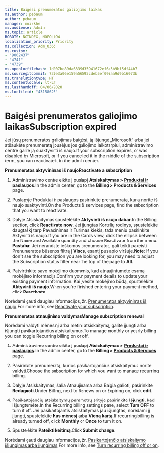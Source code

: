 ```yaml
---
title: Baigėsi prenumeratos galiojimo laikas
ms.author: pebaum
author: pebaum
manager: mnirkhe
ms.audience: Admin
ms.topic: article
ROBOTS: NOINDEX, NOFOLLOW
localization_priority: Priority
ms.collection: Adm_O365
ms.custom:
- "9002437"
- "4741"
- "4739"
ms.openlocfilehash: 1d907be89da6339d35941672ef6a5b9bf5df44b7
ms.sourcegitcommit: 73be3a06e159a56595cdeb5ef095aa9d9b16073b
ms.translationtype: HT
ms.contentlocale: lt-LT
ms.lasthandoff: 04/06/2020
ms.locfileid: "43158625"
---
```

# <a name="subscription-expired"></a><span data-ttu-id="fc84d-102">Baigėsi prenumeratos galiojimo laikas</span><span class="sxs-lookup"><span data-stu-id="fc84d-102">Subscription expired</span></span>

<span data-ttu-id="fc84d-103">Jei jūsų prenumeratos galiojimas baigėsi, ją išjungė „Microsoft“ arba jei atšaukėte prenumeratą įpusėjus jos galiojimo laikotarpiui, administravimo centre galite ją suaktyvinti iš naujo.</span><span class="sxs-lookup"><span data-stu-id="fc84d-103">If your subscription expires, or was disabled by Microsoft, or if you cancelled it in the middle of the subscription term, you can reactivate it in the admin center.</span></span>

<span data-ttu-id="fc84d-104">**Prenumeratos aktyvinimas iš naujo**</span><span class="sxs-lookup"><span data-stu-id="fc84d-104">**Reactivate a subscription**</span></span>

1. <span data-ttu-id="fc84d-105">Administravimo centre eikite į puslapį **Atsiskaitymas > [Produktai ir paslaugos](https://go.microsoft.com/fwlink/p/?linkid=842054)**.</span><span class="sxs-lookup"><span data-stu-id="fc84d-105">In the admin center, go to the **Billing > [Products & Services](https://go.microsoft.com/fwlink/p/?linkid=842054)** page.</span></span>

2. <span data-ttu-id="fc84d-106">Puslapyje Produktai ir paslaugos pasirinkite prenumeratą, kurią norite iš naujo suaktyvinti.</span><span class="sxs-lookup"><span data-stu-id="fc84d-106">On the Products & services page, find the subscription that you want to reactivate.</span></span>

3. <span data-ttu-id="fc84d-107">Dalyje Atsiskaitymas spustelėkite **Aktyvinti iš naujo dabar**.</span><span class="sxs-lookup"><span data-stu-id="fc84d-107">In the Billing section, click **Reactivate now**.</span></span>  <span data-ttu-id="fc84d-108">Jei įjungtas Kortelių rodinys, spustelėkite daugtaškį tarp Pavadinimas ir Turimas kiekis, tada meniu pasirinkite Aktyvinti iš naujo.</span><span class="sxs-lookup"><span data-stu-id="fc84d-108">If you are in the Cards view, click the ellipsis between the Name and Available quantity and choose Reactivate from the menu.</span></span> <span data-ttu-id="fc84d-109">**Pastaba**: Jei nerandate ieškomos prenumeratos, gali teikti pakeisti Prenumeratos būsenos filtrą į **Visos**, esantį puslapio viršuje.</span><span class="sxs-lookup"><span data-stu-id="fc84d-109">**Note**: If you don't see the subscription you are looking for, you may need to adjust the Subscription status filter near the top of the page to **All**.</span></span>

4. <span data-ttu-id="fc84d-110">Patvirtinkite savo mokėjimo duomenis, kad atnaujintumėte esamą mokėjimo informaciją.</span><span class="sxs-lookup"><span data-stu-id="fc84d-110">Confirm your payment details to update your existing payment information.</span></span> <span data-ttu-id="fc84d-111">Kai įvesite mokėjimo būdą, spustelėkite **Aktyvinti iš naujo**.</span><span class="sxs-lookup"><span data-stu-id="fc84d-111">When you're finished entering your payment method, click **Reactivate**.</span></span>

<span data-ttu-id="fc84d-112">Norėdami gauti daugiau informacijos, žr. [Prenumeratos aktyvinimas iš naujo](https://docs.microsoft.com/office365/admin/subscriptions-and-billing/reactivate-your-subscription).</span><span class="sxs-lookup"><span data-stu-id="fc84d-112">For more info, see [Reactivate your subscription](https://docs.microsoft.com/office365/admin/subscriptions-and-billing/reactivate-your-subscription).</span></span>

<span data-ttu-id="fc84d-113">**Prenumeratos atnaujinimo valdymas**</span><span class="sxs-lookup"><span data-stu-id="fc84d-113">**Manage subscription renewal**</span></span>

<span data-ttu-id="fc84d-114">Norėdami valdyti mėnesinį arba metinį atsiskaitymą, galite įjungti arba išjungti pasikartojančius atsiskaitymus.</span><span class="sxs-lookup"><span data-stu-id="fc84d-114">To manage monthly or yearly billing you can toggle Recurring billing on or off.</span></span>

1. <span data-ttu-id="fc84d-115">Administravimo centre eikite į puslapį **Atsiskaitymas > [Produktai ir paslaugos](https://go.microsoft.com/fwlink/p/?linkid=842054)**.</span><span class="sxs-lookup"><span data-stu-id="fc84d-115">In the admin center, go to the **Billing > [Products & Services](https://go.microsoft.com/fwlink/p/?linkid=842054)** page.</span></span>

2. <span data-ttu-id="fc84d-116">Pasirinkite prenumeratą, kurios pasikartojančius atsiskaitymus norite valdyti.</span><span class="sxs-lookup"><span data-stu-id="fc84d-116">Choose the subscription for which you want to manage recurring billing.</span></span> 

3. <span data-ttu-id="fc84d-117">Dalyje Atsiskaitymas, šalia Atnaujinama arba Baigia galioti, pasirinkite **Redaguoti**.</span><span class="sxs-lookup"><span data-stu-id="fc84d-117">Under Billing, next to Renews on or Expiring on, click **edit**.</span></span>

4. <span data-ttu-id="fc84d-118">Pasikartojančių atsiskaitymų parametrų srityje pasirinkite **Išjungti**, kad išjungtumėte.</span><span class="sxs-lookup"><span data-stu-id="fc84d-118">In the Recurring billing settings pane, select **Turn OFF** to turn it off.</span></span> <span data-ttu-id="fc84d-119">Jei pasikartojantis atsiskaitymas jau išjungtas, norėdami jį įjungti, spustelėkite **Kas mėnesį** arba **Vieną kartą**.</span><span class="sxs-lookup"><span data-stu-id="fc84d-119">If recurring billing is already turned off, click **Monthly** or **Once** to turn it on.</span></span> 

5. <span data-ttu-id="fc84d-120">Spustelėkite **Pateikti keitimą**.</span><span class="sxs-lookup"><span data-stu-id="fc84d-120">Click **Submit change**.</span></span>

<span data-ttu-id="fc84d-121">Norėdami gauti daugiau informacijos, žr. [Pasikartojančio atsiskaitymo išjungimas arba įjungimas](https://docs.microsoft.com/office365/admin/subscriptions-and-billing/renew-your-subscription#turn-recurring-billing-off-or-on).</span><span class="sxs-lookup"><span data-stu-id="fc84d-121">For more info, see [Turn recurring billing off or on](https://docs.microsoft.com/office365/admin/subscriptions-and-billing/renew-your-subscription#turn-recurring-billing-off-or-on).</span></span>
